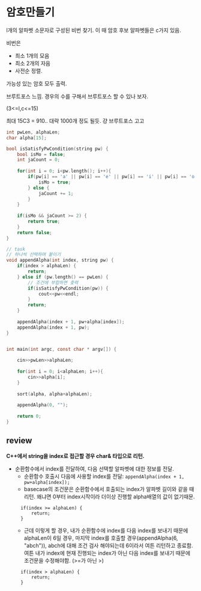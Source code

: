 # 암호만들기

l개의 알파벳 소문자로 구성된 비번 찾기. 이 때 암호 후보 알파벳들은 c가지 있음.

비번은
- 최소 1개의 모음
- 최소 2개의 자음
- 사전순 정렬.

가능성 있는 암호 모두 출력.

브루트포스 느낌. 경우의 수를 구해서 브루트포스 할 수 있나 보자.

(3<=l,c<=15)

최대 15C3 = 910.. 대략 1000개 정도 될듯. 걍 브루트포스 고고

```C
int pwLen, alphaLen;
char alpha[15];

bool isSatisfyPwCondition(string pw) {
    bool isMo = false;
    int jaCount = 0;
    
    for(int i = 0; i<pw.length(); i++){
        if(pw[i] == 'a' || pw[i] == 'e' || pw[i] == 'i' || pw[i] == 'o' || pw[i] == 'u') {
            isMo = true;
        } else {
            jaCount += 1;
        }
    }
    
    if(isMo && jaCount >= 2) {
        return true;
    }
    return false;
}

// task
// 하나씩 선택하며 붙이기
void appendAlpha(int index, string pw) {
    if(index > alphaLen) {
        return;
    } else if (pw.length() == pwLen) {
        // 조건에 부합하면 춫력
        if(isSatisfyPwCondition(pw)) {
            cout<<pw<<endl;
        }
        return;
    }
    
    appendAlpha(index + 1, pw+alpha[index]);
    appendAlpha(index + 1, pw);
}


int main(int argc, const char * argv[]) {
    
    cin>>pwLen>>alphaLen;
    
    for(int i = 0; i<alphaLen; i++){
        cin>>alpha[i];
    }
    
    sort(alpha, alpha+alphaLen);
    
    appendAlpha(0, "");
    
    return 0;
}
```
## review

__C++에서 string을 index로 접근할 경우 char& 타입으로 리턴.__

- 순환함수에서 index를 전달하여, 다음 선택할 알파벳에 대한 정보를 전달.
  - 순환함수 호출시 다음에 사용할 index를 전달: `appendAlpha(index + 1, pw+alpha[index]);`
  - basecase의 조건문은 순환함수에서 호출되는 index가 알파벳 길이와 같을 때 리턴. 왜냐면 0부터 index시작이라 더이상 진행할 alpha배열의 값이 없기때문.
  ```
    if(index >= alphaLen) {
        return;
    }
  ```
  - 근데 이렇게 할 경우, 내가 순환함수에 index를 다음 index를 보내기 때문에 alphaLen이 6일 경우, 마지막 index를 호출할 경우(appendAlpha(6, "abch")), abch에 대해 조건 검사 해야되는데 6이라서 여튼 리턴하고 종료함. 여튼 내가 index에 현재 진행되는 index가 아닌 다음 index를 보내기 때문에 조건문을 수정해야함.
  (>=가 아닌 >)
  ```
    if(index > alphaLen) {
        return;
    }
  ```
  